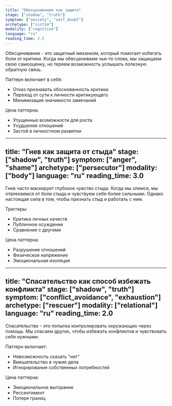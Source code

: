 ```yaml
---
title: "Обесценивание как защита"
stage: ["shadow", "truth"]
symptom: ["anxiety", "self_doubt"]
archetype: ["victim"]
modality: ["cognitive"]
language: "ru"
reading_time: 2.5
---
```


Обесценивание - это защитный механизм, который помогает избегать боли от критики. Когда мы обесцениваем чьи-то слова, мы защищаем свою самооценку, но теряем возможность услышать полезную обратную связь.

Паттерн включает в себя:

- Отказ признавать обоснованность критики
- Переход от сути к личности критикующего
- Минимизация значимости замечаний

Цена паттерна:

- Упущенные возможности для роста
- Ухудшение отношений
- Застой в личностном развитии

---

title: "Гнев как защита от стыда"
stage: ["shadow", "truth"]
symptom: ["anger", "shame"]
archetype: ["persecutor"]
modality: ["body"]
language: "ru"
reading_time: 3.0
---

Гнев часто маскирует глубокое чувство стыда. Когда мы злимся, мы отвлекаемся от боли стыда и чувствуем себя более сильными. Однако настоящая сила в том, чтобы признать стыд и работать с ним.

Триггеры:

- Критика личных качеств
- Публичное осуждение
- Сравнение с другими

Цена паттерна:

- Разрушение отношений
- Физическое напряжение
- Эмоциональная изоляция

---

title: "Спасательство как способ избежать конфликта"
stage: ["shadow", "truth"]
symptom: ["conflict_avoidance", "exhaustion"]
archetype: ["rescuer"]
modality: ["relational"]
language: "ru"
reading_time: 2.0
---

Спасательство - это попытка контролировать окружающих через помощь. Мы спасаем других, чтобы избежать конфликтов и чувствовать себя нужными.

Паттерн включает:

- Невозможность сказать "нет"
- Вмешательство в чужие дела
- Игнорирование собственных потребностей

Цена паттерна:

- Эмоциональное выгорание
- Рессентимент
- Потеря границ
